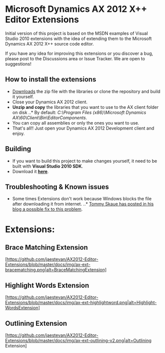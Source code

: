 # Microsoft Dynamics AX 2012 X++ Editor Extensions

Initial version of this project is based on the MSDN examples of Visual Studio 2010 extensions with the idea of extending them to the Microsoft Dynamics AX 2012 X++ source code editor.

If you have any idea for improving this extensions or you discover a bug, please post to the Discussions area or Issue Tracker. We are open to suggestions!


## How to install the extensions

* [Downloads](http://ax2012editorext.codeplex.com/releases) the zip file with the libraries or clone the repository and build it yourself.
* Close your Dynamics AX 2012 client.
* **Unzip and copy** the libraries that you want to use to the AX client folder on disk 
..* By default: _C:\Program Files (x86)\Microsoft Dynamics AX\60\Client\Bin\EditorComponents_.
* You can copy all assemblies or only the ones you want to use.
* That's all!! Just open your Dynamics AX 2012 Development client and enjoy.

## Building

* If you want to build this project to make changes yourself, it need to be built with **Visual Studio 2010 SDK**.
* Download it **[here](http://www.microsoft.com/en-us/download/details.aspx?id=21835)**.

## Troubleshooting & Known issues

* Some times Extensions don't work because Windows blocks the file after downloading it from internet. 
..* [Tommy Skaue has posted in his blog a possible fix to this problem](http://yetanotherdynamicsaxblog.blogspot.com.es/2013/03/free-editor-extensions-for-ax2012.html?showComment=1363082266457#c2118124613862283410]).

# Extensions:

## Brace Matching Extension

[https://github.com/jaestevan/AX2012-Editor-Extensions/blob/master/docs/img/ax-ext-bracematching.png|alt=BraceMatchingExtension]

## Highlight Words Extension

[https://github.com/jaestevan/AX2012-Editor-Extensions/blob/master/docs/img/ax-ext-highlightword.png|alt=Highlight-WordsExtension]

## Outlining Extension

[https://github.com/jaestevan/AX2012-Editor-Extensions/blob/master/docs/img/ax-ext-outlining-v2.png|alt=Outlining Extension]
